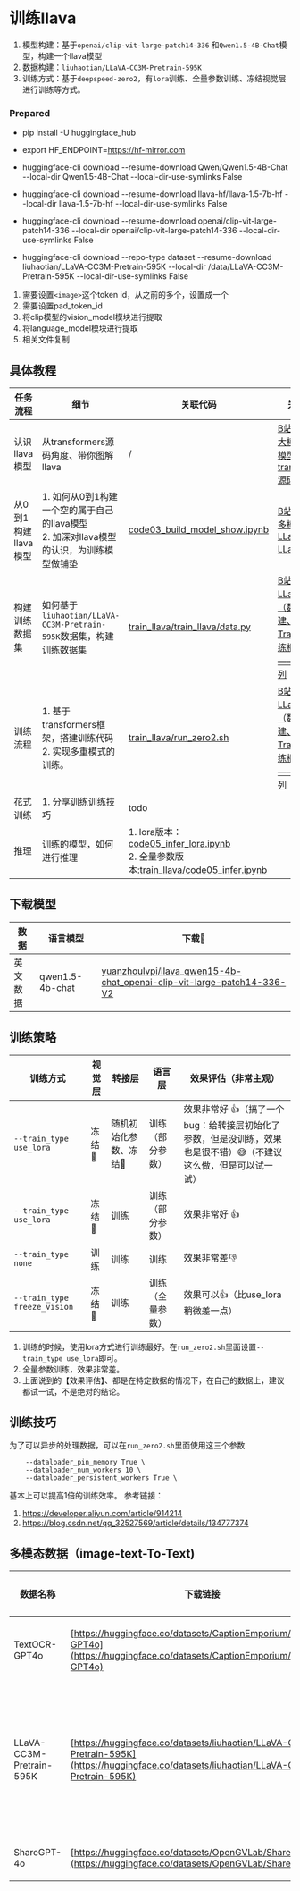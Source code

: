# 训练llava







1. 模型构建：基于`openai/clip-vit-large-patch14-336` 和`Qwen1.5-4B-Chat`模型，构建一个llava模型
2. 数据构建：`liuhaotian/LLaVA-CC3M-Pretrain-595K`
3. 训练方式：基于`deepspeed-zero2`，有`lora`训练、全量参数训练、冻结视觉层进行训练等方式。


### Prepared

- pip install -U huggingface_hub
- export HF_ENDPOINT=https://hf-mirror.com

- huggingface-cli download --resume-download Qwen/Qwen1.5-4B-Chat --local-dir Qwen1.5-4B-Chat --local-dir-use-symlinks False
- huggingface-cli download --resume-download llava-hf/llava-1.5-7b-hf --local-dir llava-1.5-7b-hf --local-dir-use-symlinks False
- huggingface-cli download --resume-download openai/clip-vit-large-patch14-336 --local-dir openai/clip-vit-large-patch14-336 --local-dir-use-symlinks False
- huggingface-cli download --repo-type dataset --resume-download liuhaotian/LLaVA-CC3M-Pretrain-595K --local-dir /data/LLaVA-CC3M-Pretrain-595K --local-dir-use-symlinks False

1. 需要设置`<image>`这个token id，从之前的多个，设置成一个
2. 需要设置pad_token_id
3. 将clip模型的vision_model模块进行提取
4. 将language_model模块进行提取
5. 相关文件复制
## 具体教程

| 任务流程          | 细节                                                        | 关联代码                                                                                                                                                                                                                                                                    | 关联视频                                                                                                                  |
|---------------|-----------------------------------------------------------|-------------------------------------------------------------------------------------------------------------------------------------------------------------------------------------------------------------------------------------------------------------------------|-----------------------------------------------------------------------------------------------------------------------|
| 认识llava模型     | 从transformers源码角度、带你图解llava                               | /                                                                                                                                                                                                                                                                       | [B站: 多模态大模型LLaVA模型讲解——transformers源码解读](https://www.bilibili.com/video/BV1nw4m1S7nZ/?spm_id_from=333.999.0.0)         |
| 从0到1构建llava模型 | 1. 如何从0到1构建一个空的属于自己的llava模型<br/>2. 加深对llava模型的认识，为训练模型做铺垫 | [code03_build_model_show.ipynb](https://github.com/yuanzhoulvpi2017/zero_nlp/blob/main/train_llava/code03_build_model_show.ipynb)                                                                                                                                       | [B站: 自定义多模态大模型LLaVA——LLaVA系列](https://www.bilibili.com/video/BV1GS411P74b/?spm_id_from=333.999.0.0)                   |
| 构建训练数据集       | 如何基于`liuhaotian/LLaVA-CC3M-Pretrain-595K`数据集，构建训练数据集      | [train_llava/train_llava/data.py](https://github.com/yuanzhoulvpi2017/zero_nlp/blob/main/train_llava/train_llava/data.py)                                                                                                                                               | [B站：训练LLaVA模型（数据集构建、基于Trainer的训练框架搭建）——LLaVA系列](https://www.bilibili.com/video/BV1Si421v7j1/?spm_id_from=333.999.0.0) |
| 训练流程          | 1. 基于transformers框架，搭建训练代码<br/>2. 实现多重模式的训练。              | [train_llava/run_zero2.sh](https://github.com/yuanzhoulvpi2017/zero_nlp/blob/main/train_llava/run_zero2.sh)                                                                                                                                                             | [B站：训练LLaVA模型（数据集构建、基于Trainer的训练框架搭建）——LLaVA系列](https://www.bilibili.com/video/BV1Si421v7j1/?spm_id_from=333.999.0.0) |
| 花式训练          | 1. 分享训练训练技巧                                               | todo                                                                                                                                                                                                                                                                    |                                                                                                                       |
| 推理            | 训练的模型，如何进行推理                                              | 1. lora版本： [code05_infer_lora.ipynb](https://github.com/yuanzhoulvpi2017/zero_nlp/blob/main/train_llava/code05_infer_lora.ipynb) <br/>2. 全量参数版本:[train_llava/code05_infer.ipynb](https://github.com/yuanzhoulvpi2017/zero_nlp/blob/main/train_llava/code05_infer.ipynb) |                                                                                                                       |

## 下载模型

| 数据   | 语言模型            | 下载🔗                                                                                                                                                              |
|------|-----------------|-------------------------------------------------------------------------------------------------------------------------------------------------------------------|
| 英文数据 | qwen1.5-4b-chat | [yuanzhoulvpi/llava_qwen15-4b-chat_openai-clip-vit-large-patch14-336-V2](https://huggingface.co/yuanzhoulvpi/llava_qwen15-4b-chat_openai-clip-vit-large-patch14-336-V2) |






## 训练策略

| 训练方式                         | 视觉层  | 转接层          | 语言层        | 效果评估（非常主观）                                                   |
|------------------------------|------|--------------|------------|--------------------------------------------------------------|
| `--train_type use_lora`      | 冻结🧊 | 随机初始化参数、冻结🧊 | 训练（部分参数） | 效果非常好 👍（搞了一个bug：给转接层初始化了参数，但是没训练，效果也是很不错）😅（不建议这么做，但是可以试一试） |
| `--train_type use_lora`      | 冻结🧊 | 训练         | 训练（部分参数） | 效果非常好 👍                                                     |
| `--train_type none`          | 训练 | 训练         | 训练       | 效果非常差👎                                                      |
| `--train_type freeze_vision` | 冻结🧊 | 训练         | 训练（全量参数） | 效果可以👍（比use_lora稍微差一点）                                       |

1. 训练的时候，使用lora方式进行训练最好。在`run_zero2.sh`里面设置`--train_type use_lora`即可。
2. 全量参数训练，效果非常差。
3. 上面说到的【效果评估】、都是在特定数据的情况下，在自己的数据上，建议都试一试，不是绝对的结论。

## 训练技巧

为了可以异步的处理数据，可以在`run_zero2.sh`里面使用这三个参数

```shell
    --dataloader_pin_memory True \
    --dataloader_num_workers 10 \
    --dataloader_persistent_workers True \

```

基本上可以提高1倍的训练效率。
参考链接：

1. https://developer.aliyun.com/article/914214
2. https://blog.csdn.net/qq_32527569/article/details/134777374

## 多模态数据（image-text-To-Text)

| 数据名称                     | 下载链接                                                                                                                                       | 数据质量                  | 数据量   |
|--------------------------|--------------------------------------------------------------------------------------------------------------------------------------------|-----------------------|-------|
| TextOCR-GPT4o            | [https://huggingface.co/datasets/CaptionEmporium/TextOCR-GPT4o](https://huggingface.co/datasets/CaptionEmporium/TextOCR-GPT4o)             | 非常高👍                 | 2万条左右 |
| LLaVA-CC3M-Pretrain-595K | [https://huggingface.co/datasets/liuhaotian/LLaVA-CC3M-Pretrain-595K](https://huggingface.co/datasets/liuhaotian/LLaVA-CC3M-Pretrain-595K) | 质量一般，但是具有代表性，可以用来做预训练 | 59万左右 |
| ShareGPT-4o              | [https://huggingface.co/datasets/OpenGVLab/ShareGPT-4o](https://huggingface.co/datasets/OpenGVLab/ShareGPT-4o)                             | 非常推荐👍                |       |
